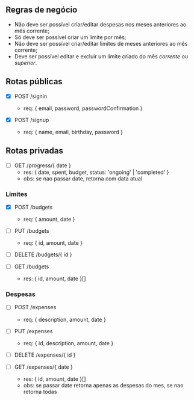 ## Regras de negócio
- Não deve ser possível criar/editar despesas nos meses anteriores ao mês corrente;
- Só deve ser possível criar um limite por mês;
- Não deve ser possível criar/editar limites de meses anteriores ao mês corrente;
- Deve ser possível editar e excluir um limite criado do mês *corrente ou superior*.

## Rotas públicas

- [x] POST /signin
  - req: { email, password, passwordConfirmation }

- [x] POST /signup
  - req: { name, email, birthday, password }

## Rotas privadas

- [ ] GET /progress/{ date }
  - res: { date, spent, budget, status: 'ongoing' | 'completed' }
  - obs: se nao passar date, retorna com data atual 

### Limites

- [X] POST /budgets
  - req: { amount, date }

- [ ] PUT /budgets
  - req: { id, amount, date }

- [ ] DELETE /budgets/{ id }

- [ ] GET /budgets
  - res: { id, amount, date }[]

### Despesas

- [ ] POST /expenses
  - req: { description, amount, date }

- [ ] PUT /expenses
  - req: { id, description, amount, date }

- [ ] DELETE /expenses/{ id }

- [ ] GET /expenses/{ date }
  - res: { id, amount, date }[]
  - obs: se passar date retorna apenas as despesas do mes, se nao retorna todas
